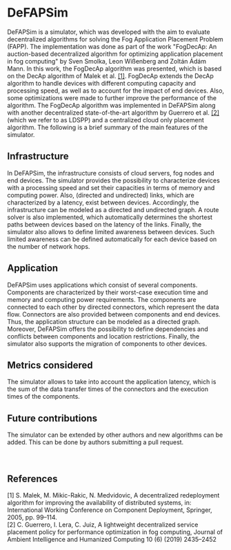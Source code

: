 # DeFAPSim

DeFAPSim is a simulator, which was developed with the aim to evaluate decentralized algorithms for solving the Fog Application Placement Problem (FAPP).
The implementation was done as part of the work "FogDecAp: An auction-based decentralized algorithm for optimizing application placement in fog computing" by Sven Smolka, Leon Wißenberg and Zoltán Ádám Mann. 
In this work, the FogDecAp algorithm was presented, which is based on the DecAp algorithm of Malek et al. [[1]](#1).
FogDecAp extends the DecAp algorithm to handle devices with different computing capacity and processing speed, as well as to account for the impact of end devices.
Also, some optimizations were made to further improve the performance of the algorithm.
The FogDecAp algorithm was implemented in DeFAPSim along with another decentralized state-of-the-art algorithm by Guerrero et al. [[2]](#2) (which we refer to as LDSPP) and a centralized cloud only placement algorithm. 
The following is a brief summary of the main features of the simulator.

## Infrastructure
In DeFAPSim, the infrastructure consists of cloud servers, fog nodes and end devices.
The simulator provides the possibility to characterize devices with a processing speed and set their capacities in terms of memory and computing power. 
Also, (directed and undirected) links, which are characterized by a latency, exist between devices.
Accordingly, the infrastructure can be modeled as a directed and undirected graph. 
A route solver is also implemented, which automatically determines the shortest paths between devices based on the latency of the links. 
Finally, the simulator also allows to define limited awareness between devices. 
Such limited awareness can be defined automatically for each device based on the number of network hops.

## Application
DeFAPSim uses applications which consist of several components. 
Components are characterized by their worst-case execution time and memory and computing power requirements.
The components are connected to each other by directed connectors, which represent the data flow. 
Connectors are also provided between components and end devices. 
Thus, the application structure can be modeled as a directed graph. 
Moreover, DeFAPSim offers the possibility to define dependencies and conflicts between components and location restrictions. 
Finally, the simulator also supports the migration of components to other devices.

## Metrics considered
The simulator allows to take into account the application latency, which is the sum of the data transfer times of the connectors and the execution times of the components. 

## Future contributions
The simulator can be extended by other authors and new algorithms can be added.
This can be done by authors submitting a pull request.<br/><br/><br/>

## References
<a id="1">[1]</a> 
S. Malek, M. Mikic-Rakic, N. Medvidovic, A decentralized redeployment algorithm for improving the availability of distributed systems, in: International Working Conference on Component Deployment, Springer, 2005, pp. 99–114.  
<a id="2">[2]</a> 
C. Guerrero, I. Lera, C. Juiz, A lightweight decentralized service placement policy for performance optimization in fog computing, Journal of Ambient Intelligence and Humanized Computing 10 (6) (2019) 2435–2452
